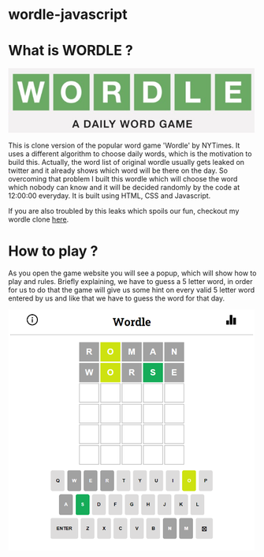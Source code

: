 # wordle-javascript
# What is WORDLE ?
<img src="https://github.com/Pushpendra766/wordle-javascript/blob/main/img/wordle.jpg" data-canonical-src="https://github.com/RocketChat/Rocket.Chat.Artwork/raw/master/Logos/2020/png/logo-horizontal-red.png" width="500" />

This is clone version of the popular word game 'Wordle' by NYTimes. It uses a different algorithm to choose daily words, which is the motivation to build this. Actually, the word list of original wordle usually gets leaked on twitter and it already shows which word will be there on the day. So overcoming that problem I built this wordle which will choose the word which nobody can know and it will be decided randomly by the code at 12:00:00 everyday. It is built using HTML, CSS and Javascript.

If you are also troubled by this leaks which spoils our fun, checkout my wordle clone [here](https://wordle766.netlify.app/).

# How to play ?
As you open the game website you will see a popup, which will show how to play and rules. 
Briefly explaining, we have to guess a 5 letter word, in order for us to do that the game will give us some hint on every valid 5 letter word entered by us and like that we have to guess the word for that day.

<img src="https://github.com/Pushpendra766/wordle-javascript/blob/main/img/wordleimage.png" data-canonical-src="https://github.com/RocketChat/Rocket.Chat.Artwork/raw/master/Logos/2020/png/logo-horizontal-red.png" width="500" />

